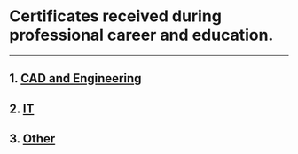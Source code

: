 # Certificates received during professional career and education.
***
## 1. [CAD and Engineering ](/cad) 
## 2. [IT](/it)
## 3. [Other](/other)
